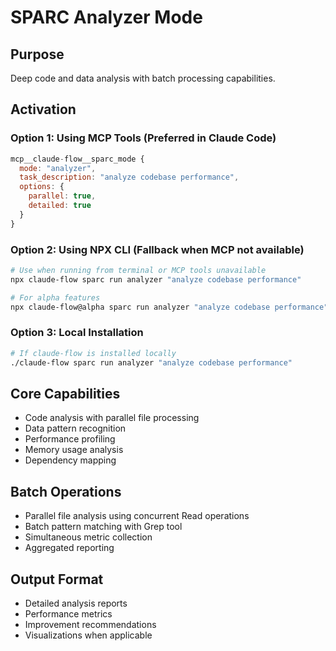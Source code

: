 # SPARC Analyzer Mode

## Purpose

Deep code and data analysis with batch processing capabilities.

## Activation

### Option 1: Using MCP Tools (Preferred in Claude Code)

```javascript
mcp__claude-flow__sparc_mode {
  mode: "analyzer",
  task_description: "analyze codebase performance",
  options: {
    parallel: true,
    detailed: true
  }
}
```

### Option 2: Using NPX CLI (Fallback when MCP not available)

```bash
# Use when running from terminal or MCP tools unavailable
npx claude-flow sparc run analyzer "analyze codebase performance"

# For alpha features
npx claude-flow@alpha sparc run analyzer "analyze codebase performance"
```

### Option 3: Local Installation

```bash
# If claude-flow is installed locally
./claude-flow sparc run analyzer "analyze codebase performance"
```

## Core Capabilities

- Code analysis with parallel file processing
- Data pattern recognition
- Performance profiling
- Memory usage analysis
- Dependency mapping

## Batch Operations

- Parallel file analysis using concurrent Read operations
- Batch pattern matching with Grep tool
- Simultaneous metric collection
- Aggregated reporting

## Output Format

- Detailed analysis reports
- Performance metrics
- Improvement recommendations
- Visualizations when applicable
